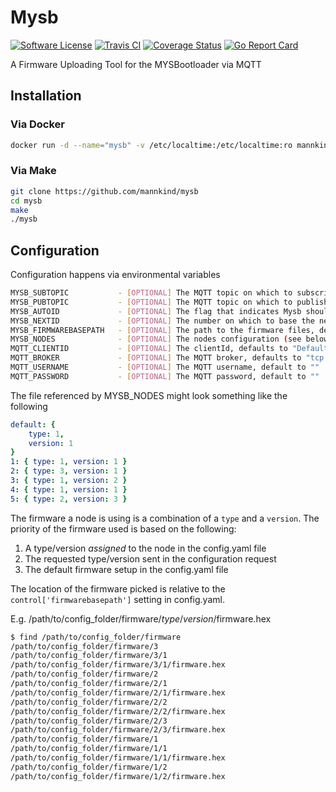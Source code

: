 # Mysb

[![Software
License](https://img.shields.io/badge/License-MIT-orange.svg?style=flat-square)](https://github.com/mannkind/mysb/blob/master/LICENSE.md)
[![Travis CI](https://img.shields.io/travis/mannkind/mysb/master.svg?style=flat-square)](https://travis-ci.org/mannkind/mysb)
[![Coverage Status](https://img.shields.io/codecov/c/github/mannkind/mysb/master.svg)](http://codecov.io/github/mannkind/mysb?branch=master)
[![Go Report Card](https://goreportcard.com/badge/github.com/mannkind/mysb)](https://goreportcard.com/report/github.com/mannkind/mysb)

A Firmware Uploading Tool for the MYSBootloader via MQTT

## Installation

### Via Docker

```bash
docker run -d --name="mysb" -v /etc/localtime:/etc/localtime:ro mannkind/mysb
```

### Via Make

```bash
git clone https://github.com/mannkind/mysb
cd mysb
make
./mysb
```

## Configuration

Configuration happens via environmental variables

```bash
MYSB_SUBTOPIC           - [OPTIONAL] The MQTT topic on which to subscribe, defaults to "mysensors_rx"
MYSB_PUBTOPIC           - [OPTIONAL] The MQTT topic on which to publish, defaults to "mysensors_tx"
MYSB_AUTOID             - [OPTIONAL] The flag that indicates Mysb should handle ID requests, defaults to false
MYSB_NEXTID             - [OPTIONAL] The number on which to base the next id, defaults to 1
MYSB_FIRMWAREBASEPATH   - [OPTIONAL] The path to the firmware files, defaults to "/config/firmware"
MYSB_NODES              - [OPTIONAL] The nodes configuration (see below)
MQTT_CLIENTID           - [OPTIONAL] The clientId, defaults to "DefaultMysbClientID"
MQTT_BROKER             - [OPTIONAL] The MQTT broker, defaults to "tcp://mosquitto.org:1883"
MQTT_USERNAME           - [OPTIONAL] The MQTT username, default to ""
MQTT_PASSWORD           - [OPTIONAL] The MQTT password, default to ""
```

The file referenced by MYSB_NODES might look something like the following

```yaml
default: {
    type: 1,
    version: 1
}
1: { type: 1, version: 1 }
2: { type: 3, version: 1 }
3: { type: 1, version: 2 }
4: { type: 1, version: 1 }
5: { type: 2, version: 3 }
```

The firmware a node is using is a combination of a `type` and a `version`. The priority of the firmware used is based on the following:

1. A type/version *assigned* to the node in the config.yaml file
2. The requested type/version sent in the configuration request
3. The default firmware setup in the config.yaml file

The location of the firmware picked is relative to the `control['firmwarebasepath']` setting in config.yaml.

E.g. /path/to/config_folder/firmware/_type_/_version_/firmware.hex

```bash
$ find /path/to/config_folder/firmware
/path/to/config_folder/firmware/3
/path/to/config_folder/firmware/3/1
/path/to/config_folder/firmware/3/1/firmware.hex
/path/to/config_folder/firmware/2
/path/to/config_folder/firmware/2/1
/path/to/config_folder/firmware/2/1/firmware.hex
/path/to/config_folder/firmware/2/2
/path/to/config_folder/firmware/2/2/firmware.hex
/path/to/config_folder/firmware/2/3
/path/to/config_folder/firmware/2/3/firmware.hex
/path/to/config_folder/firmware/1
/path/to/config_folder/firmware/1/1
/path/to/config_folder/firmware/1/1/firmware.hex
/path/to/config_folder/firmware/1/2
/path/to/config_folder/firmware/1/2/firmware.hex
```
